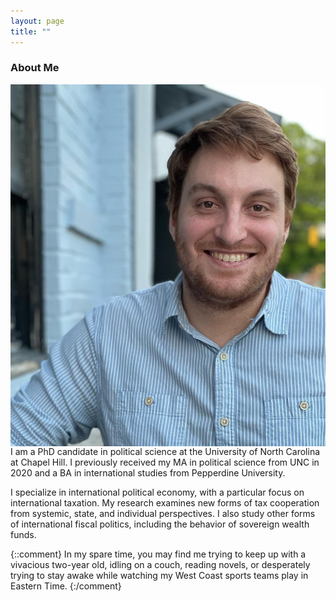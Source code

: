 ```yaml
---
layout: page
title: ""
---
```



### About Me


<img style="float: left;" src="assets/ditmore_photo_2022.jpg">

I am a PhD candidate in political science at the University of North Carolina at Chapel Hill. I previously received my MA in political science from UNC in 2020 and a BA in international studies from Pepperdine University. 

I specialize in international political economy, with a particular focus on international taxation. My research examines new forms of tax cooperation from systemic, state, and individual perspectives. I also study other forms of international fiscal politics, including the behavior of sovereign wealth funds. 

{::comment}
In my spare time, you may find me trying to keep up with a vivacious two-year old, idling on a couch, reading novels, or desperately trying to stay awake while watching my West Coast sports teams play in Eastern Time. 
{:/comment}
